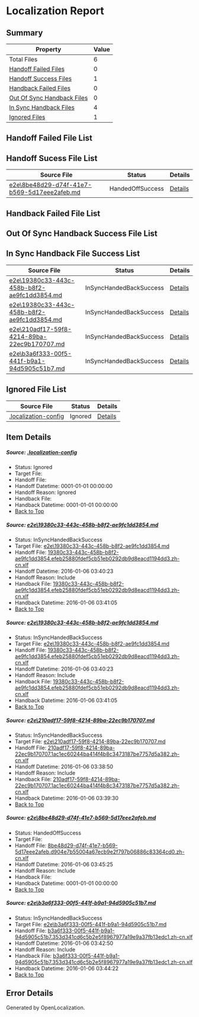 # <a name='report-top'></a> Localization Report

## Summary
 Property | Value 
 -------- | ----- 
 Total Files | 6
[ Handoff Failed Files ](#handoff-failed-list)| 0
[ Handoff Success Files ](#handoff-success-list)| 1
[ Handback Failed Files ](#handback-failed-list)| 0
[ Out Of Sync Handback Files ](#outofsync-handback-success-list)| 0
[ In Sync Handback Files ](#insync-handback-success-list)| 4
[ Ignored Files ](#ignored-list)| 1

## <a name='handoff-failed-list'></a> Handoff Failed File List

## <a name='handoff-success-list'></a> Handoff Sucess File List
 Source File | Status | Details 
 ----------- | ------ | ------- 
 [e2e\8be48d29-d74f-41e7-b569-5d17eee2afeb.md](https://github.com/OpenLocalizationTest/oltest/blob/68e9153cf1e45b4b68f416893b70741c8835b54b/e2e/8be48d29-d74f-41e7-b569-5d17eee2afeb.md) | HandedOffSuccess | [Details](#78c3d6c619dec202e7f3d0b75b4339c06f2cade14)

## <a name='handback-failed-list'></a> Handback Failed File List

## <a name='outofsync-handback-success-list'></a> Out Of Sync Handback Success File List

## <a name='insync-handback-success-list'></a> In Sync Handback File Success List
 Source File | Status | Details 
 ----------- | ------ | ------- 
 [e2e\19380c33-443c-458b-b8f2-ae9fc1dd3854.md](https://github.com/OpenLocalizationTest/oltest/blob/3e9302b60f054379a6267548c89f724dfe38edd3/e2e/19380c33-443c-458b-b8f2-ae9fc1dd3854.md) | InSyncHandedBackSuccess | [Details](#8a1ae15bfc6dfc9aebb63727b3f630ac00c177ea1)
 [e2e\19380c33-443c-458b-b8f2-ae9fc1dd3854.md](https://github.com/OpenLocalizationTest/oltest/blob/3e9302b60f054379a6267548c89f724dfe38edd3/e2e/19380c33-443c-458b-b8f2-ae9fc1dd3854.md) | InSyncHandedBackSuccess | [Details](#8a1ae15bfc6dfc9aebb63727b3f630ac00c177ea3)
 [e2e\210adf17-59f8-4214-89ba-22ec9b170707.md](https://github.com/OpenLocalizationTest/oltest/blob/b976440ed24fddb8af4e3309674f21d8e85773fc/e2e/210adf17-59f8-4214-89ba-22ec9b170707.md) | InSyncHandedBackSuccess | [Details](#fd2dd69d4f3ea5be58b59da2d92fea6dc6d4311a2)
 [e2e\b3a6f333-00f5-441f-b9a1-94d5905c51b7.md](https://github.com/OpenLocalizationTest/oltest/blob/1aed99e1a7ee9975158882fe2c508652552553e1/e2e/b3a6f333-00f5-441f-b9a1-94d5905c51b7.md) | InSyncHandedBackSuccess | [Details](#1f34f7a22d4d85007a36f57d937b36c5c88953a45)

## <a name='ignored-list'></a> Ignored File List
 Source File | Status | Details 
 ----------- | ------ | ------- 
 [.localization-config](https://github.com/OpenLocalizationTest/oltest/blob/68e9153cf1e45b4b68f416893b70741c8835b54b/.localization-config) | Ignored | [Details](#e4725be8631cbe979bbe0fa8b97cd75f1fd41d4d0)

## Item Details
##### <a name='e4725be8631cbe979bbe0fa8b97cd75f1fd41d4d0'></a> Source: [.localization-config](https://github.com/OpenLocalizationTest/oltest/blob/68e9153cf1e45b4b68f416893b70741c8835b54b/.localization-config)
* Status: Ignored
* Target File: 
* Handoff File: 
* Handoff Datetime: 0001-01-01 00:00:00
* Handoff Reason: Ignored
* Handback File: 
* Handback Datetime: 0001-01-01 00:00:00
* [Back to Top](#report-top)

##### <a name='8a1ae15bfc6dfc9aebb63727b3f630ac00c177ea1'></a> Source: [e2e\19380c33-443c-458b-b8f2-ae9fc1dd3854.md](https://github.com/OpenLocalizationTest/oltest/blob/3e9302b60f054379a6267548c89f724dfe38edd3/e2e/19380c33-443c-458b-b8f2-ae9fc1dd3854.md)
* Status: InSyncHandedBackSuccess
* Target File: [e2e\19380c33-443c-458b-b8f2-ae9fc1dd3854.md](https://github.com/OpenLocalizationTestOrg/oltest.zh-cn/blob/2705755d75b424ef0a7c32fe43d17352609184c5/e2e/19380c33-443c-458b-b8f2-ae9fc1dd3854.md)
* Handoff File: [19380c33-443c-458b-b8f2-ae9fc1dd3854.efeb25880fdef5cb51eb0292db9d8eacd1194dd3.zh-cn.xlf](https://github.com/OpenLocalizationTestOrg/olhandoff/blob/ee0abc3f6ef583efe11f010a7995f6d04e7db521/ol-handoff/OpenLocalizationTestOrg/oltest.zh-cn/qimu/19380c33-443c-458b-b8f2-ae9fc1dd3854.efeb25880fdef5cb51eb0292db9d8eacd1194dd3.zh-cn.xlf)
* Handoff Datetime: 2016-01-06 03:40:23
* Handoff Reason: Include
* Handback File: [19380c33-443c-458b-b8f2-ae9fc1dd3854.efeb25880fdef5cb51eb0292db9d8eacd1194dd3.zh-cn.xlf](https://github.com/OpenLocalizationTestOrg/olhandback/blob/88195069ff98bcfa7b268ee0ac3f65a76ad6b20e/ol-handback/OpenLocalizationTestOrg/oltest.zh-cn/qimu/19380c33-443c-458b-b8f2-ae9fc1dd3854.efeb25880fdef5cb51eb0292db9d8eacd1194dd3.zh-cn.xlf)
* Handback Datetime: 2016-01-06 03:41:05
* [Back to Top](#report-top)

##### <a name='8a1ae15bfc6dfc9aebb63727b3f630ac00c177ea3'></a> Source: [e2e\19380c33-443c-458b-b8f2-ae9fc1dd3854.md](https://github.com/OpenLocalizationTest/oltest/blob/3e9302b60f054379a6267548c89f724dfe38edd3/e2e/19380c33-443c-458b-b8f2-ae9fc1dd3854.md)
* Status: InSyncHandedBackSuccess
* Target File: [e2e\19380c33-443c-458b-b8f2-ae9fc1dd3854.md](https://github.com/OpenLocalizationTestOrg/oltest.zh-cn/blob/2705755d75b424ef0a7c32fe43d17352609184c5/e2e/19380c33-443c-458b-b8f2-ae9fc1dd3854.md)
* Handoff File: [19380c33-443c-458b-b8f2-ae9fc1dd3854.efeb25880fdef5cb51eb0292db9d8eacd1194dd3.zh-cn.xlf](https://github.com/OpenLocalizationTestOrg/olhandoff/blob/ee0abc3f6ef583efe11f010a7995f6d04e7db521/ol-handoff/OpenLocalizationTestOrg/oltest.zh-cn/qimu/19380c33-443c-458b-b8f2-ae9fc1dd3854.efeb25880fdef5cb51eb0292db9d8eacd1194dd3.zh-cn.xlf)
* Handoff Datetime: 2016-01-06 03:40:23
* Handoff Reason: Include
* Handback File: [19380c33-443c-458b-b8f2-ae9fc1dd3854.efeb25880fdef5cb51eb0292db9d8eacd1194dd3.zh-cn.xlf](https://github.com/OpenLocalizationTestOrg/olhandback/blob/88195069ff98bcfa7b268ee0ac3f65a76ad6b20e/ol-handback/OpenLocalizationTestOrg/oltest.zh-cn/qimu/19380c33-443c-458b-b8f2-ae9fc1dd3854.efeb25880fdef5cb51eb0292db9d8eacd1194dd3.zh-cn.xlf)
* Handback Datetime: 2016-01-06 03:41:05
* [Back to Top](#report-top)

##### <a name='fd2dd69d4f3ea5be58b59da2d92fea6dc6d4311a2'></a> Source: [e2e\210adf17-59f8-4214-89ba-22ec9b170707.md](https://github.com/OpenLocalizationTest/oltest/blob/b976440ed24fddb8af4e3309674f21d8e85773fc/e2e/210adf17-59f8-4214-89ba-22ec9b170707.md)
* Status: InSyncHandedBackSuccess
* Target File: [e2e\210adf17-59f8-4214-89ba-22ec9b170707.md](https://github.com/OpenLocalizationTestOrg/oltest.zh-cn/blob/cc7d9af4992a3a97055a14d5e06483487b472244/e2e/210adf17-59f8-4214-89ba-22ec9b170707.md)
* Handoff File: [210adf17-59f8-4214-89ba-22ec9b170707.1ac1ec60244ba414f4b8c3473187be7757d5a382.zh-cn.xlf](https://github.com/OpenLocalizationTestOrg/olhandoff/blob/b1b54cc9d2f3c47b9b9da1f56e57d8a0b914cf74/ol-handoff/OpenLocalizationTestOrg/oltest.zh-cn/qimu/210adf17-59f8-4214-89ba-22ec9b170707.1ac1ec60244ba414f4b8c3473187be7757d5a382.zh-cn.xlf)
* Handoff Datetime: 2016-01-06 03:38:50
* Handoff Reason: Include
* Handback File: [210adf17-59f8-4214-89ba-22ec9b170707.1ac1ec60244ba414f4b8c3473187be7757d5a382.zh-cn.xlf](https://github.com/OpenLocalizationTestOrg/olhandback/blob/4ac00acc0a8dd6717a7c1f3b268856f8b2217306/ol-handback/OpenLocalizationTestOrg/oltest.zh-cn/qimu/210adf17-59f8-4214-89ba-22ec9b170707.1ac1ec60244ba414f4b8c3473187be7757d5a382.zh-cn.xlf)
* Handback Datetime: 2016-01-06 03:39:30
* [Back to Top](#report-top)

##### <a name='78c3d6c619dec202e7f3d0b75b4339c06f2cade14'></a> Source: [e2e\8be48d29-d74f-41e7-b569-5d17eee2afeb.md](https://github.com/OpenLocalizationTest/oltest/blob/68e9153cf1e45b4b68f416893b70741c8835b54b/e2e/8be48d29-d74f-41e7-b569-5d17eee2afeb.md)
* Status: HandedOffSuccess
* Target File: 
* Handoff File: [8be48d29-d74f-41e7-b569-5d17eee2afeb.d904e7b55004a67ecb9e2f797b06886c83364cd0.zh-cn.xlf](https://github.com/OpenLocalizationTestOrg/olhandoff/blob/e452513dc900c06ad6284e2ac10f0448221642c6/ol-handoff/OpenLocalizationTestOrg/oltest.zh-cn/qimu/8be48d29-d74f-41e7-b569-5d17eee2afeb.d904e7b55004a67ecb9e2f797b06886c83364cd0.zh-cn.xlf)
* Handoff Datetime: 2016-01-06 03:45:25
* Handoff Reason: Include
* Handback File: 
* Handback Datetime: 0001-01-01 00:00:00
* [Back to Top](#report-top)

##### <a name='1f34f7a22d4d85007a36f57d937b36c5c88953a45'></a> Source: [e2e\b3a6f333-00f5-441f-b9a1-94d5905c51b7.md](https://github.com/OpenLocalizationTest/oltest/blob/1aed99e1a7ee9975158882fe2c508652552553e1/e2e/b3a6f333-00f5-441f-b9a1-94d5905c51b7.md)
* Status: InSyncHandedBackSuccess
* Target File: [e2e\b3a6f333-00f5-441f-b9a1-94d5905c51b7.md](https://github.com/OpenLocalizationTestOrg/oltest.zh-cn/blob/4f64dc9905d952cd52b3a1b59f46d00afe5bde97/e2e/b3a6f333-00f5-441f-b9a1-94d5905c51b7.md)
* Handoff File: [b3a6f333-00f5-441f-b9a1-94d5905c51b7.353d341cd6c5b2e5f8967977a19e9a37fb13edc1.zh-cn.xlf](https://github.com/OpenLocalizationTestOrg/olhandoff/blob/08d33b7e896ec8c9f2e73090616390d13fc5b6c3/ol-handoff/OpenLocalizationTestOrg/oltest.zh-cn/qimu/b3a6f333-00f5-441f-b9a1-94d5905c51b7.353d341cd6c5b2e5f8967977a19e9a37fb13edc1.zh-cn.xlf)
* Handoff Datetime: 2016-01-06 03:42:50
* Handoff Reason: Include
* Handback File: [b3a6f333-00f5-441f-b9a1-94d5905c51b7.353d341cd6c5b2e5f8967977a19e9a37fb13edc1.zh-cn.xlf](https://github.com/OpenLocalizationTestOrg/olhandback/blob/a6489beb9810692a0e11eca696c4201091057f1e/ol-handback/OpenLocalizationTestOrg/oltest.zh-cn/qimu/b3a6f333-00f5-441f-b9a1-94d5905c51b7.353d341cd6c5b2e5f8967977a19e9a37fb13edc1.zh-cn.xlf)
* Handback Datetime: 2016-01-06 03:44:22
* [Back to Top](#report-top)


## Error Details

Generated by OpenLocalization.
